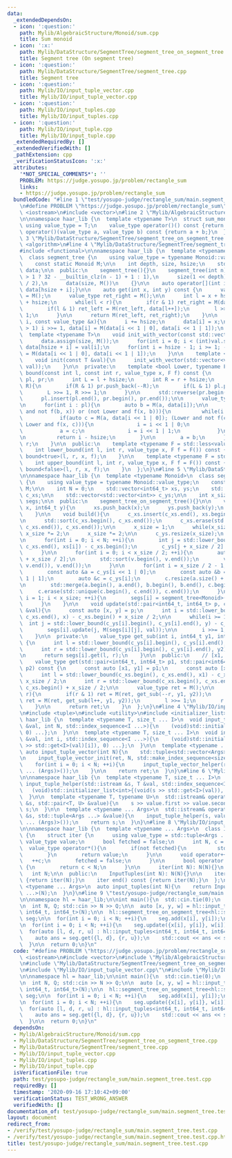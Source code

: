 ```yaml
---
data:
  _extendedDependsOn:
  - icon: ':question:'
    path: Mylib/AlgebraicStructure/Monoid/sum.cpp
    title: Sum monoid
  - icon: ':x:'
    path: Mylib/DataStructure/SegmentTree/segment_tree_on_segment_tree.cpp
    title: Segment tree (On segment tree)
  - icon: ':question:'
    path: Mylib/DataStructure/SegmentTree/segment_tree.cpp
    title: Segment tree
  - icon: ':question:'
    path: Mylib/IO/input_tuple_vector.cpp
    title: Mylib/IO/input_tuple_vector.cpp
  - icon: ':question:'
    path: Mylib/IO/input_tuples.cpp
    title: Mylib/IO/input_tuples.cpp
  - icon: ':question:'
    path: Mylib/IO/input_tuple.cpp
    title: Mylib/IO/input_tuple.cpp
  _extendedRequiredBy: []
  _extendedVerifiedWith: []
  _pathExtension: cpp
  _verificationStatusIcon: ':x:'
  attributes:
    '*NOT_SPECIAL_COMMENTS*': ''
    PROBLEM: https://judge.yosupo.jp/problem/rectangle_sum
    links:
    - https://judge.yosupo.jp/problem/rectangle_sum
  bundledCode: "#line 1 \"test/yosupo-judge/rectangle_sum/main.segment_tree.test.cpp\"\
    \n#define PROBLEM \"https://judge.yosupo.jp/problem/rectangle_sum\"\n\n#include\
    \ <iostream>\n#include <vector>\n#line 2 \"Mylib/AlgebraicStructure/Monoid/sum.cpp\"\
    \n\nnamespace haar_lib {\n  template <typename T>\n  struct sum_monoid {\n   \
    \ using value_type = T;\n    value_type operator()() const {return 0;}\n    value_type\
    \ operator()(value_type a, value_type b) const {return a + b;}\n  };\n}\n#line\
    \ 3 \"Mylib/DataStructure/SegmentTree/segment_tree_on_segment_tree.cpp\"\n#include\
    \ <algorithm>\n#line 4 \"Mylib/DataStructure/SegmentTree/segment_tree.cpp\"\n\
    #include <functional>\n\nnamespace haar_lib {\n  template <typename Monoid>\n\
    \  class segment_tree {\n    using value_type = typename Monoid::value_type;\n\
    \    const static Monoid M;\n\n    int depth, size, hsize;\n    std::vector<value_type>\
    \ data;\n\n  public:\n    segment_tree(){}\n    segment_tree(int n):\n      depth(n\
    \ > 1 ? 32 - __builtin_clz(n - 1) + 1 : 1),\n      size(1 << depth), hsize(size\
    \ / 2),\n      data(size, M())\n    {}\n\n    auto operator[](int i) const {return\
    \ data[hsize + i];}\n\n    auto get(int x, int y) const {\n      value_type ret_left\
    \ = M();\n      value_type ret_right = M();\n\n      int l = x + hsize, r = y\
    \ + hsize;\n      while(l < r){\n        if(r & 1) ret_right = M(data[--r], ret_right);\n\
    \        if(l & 1) ret_left = M(ret_left, data[l++]);\n        l >>= 1, r >>=\
    \ 1;\n      }\n\n      return M(ret_left, ret_right);\n    }\n\n    void update(int\
    \ i, const value_type &x){\n      i += hsize;\n      data[i] = x;\n      while(i\
    \ > 1) i >>= 1, data[i] = M(data[i << 1 | 0], data[i << 1 | 1]);\n    }\n\n  \
    \  template <typename T>\n    void init_with_vector(const std::vector<T> &val){\n\
    \      data.assign(size, M());\n      for(int i = 0; i < (int)val.size(); ++i)\
    \ data[hsize + i] = val[i];\n      for(int i = hsize - 1; i >= 1; --i) data[i]\
    \ = M(data[i << 1 | 0], data[i << 1 | 1]);\n    }\n\n    template <typename T>\n\
    \    void init(const T &val){\n      init_with_vector(std::vector<value_type>(hsize,\
    \ val));\n    }\n\n  private:\n    template <bool Lower, typename F>\n    int\
    \ bound(const int l, const int r, value_type x, F f) const {\n      std::vector<int>\
    \ pl, pr;\n      int L = l + hsize;\n      int R = r + hsize;\n      while(L <\
    \ R){\n        if(R & 1) pr.push_back(--R);\n        if(L & 1) pl.push_back(L++);\n\
    \        L >>= 1, R >>= 1;\n      }\n\n      std::reverse(pr.begin(), pr.end());\n\
    \      pl.insert(pl.end(), pr.begin(), pr.end());\n\n      value_type a = M();\n\
    \n      for(int i : pl){\n        auto b = M(a, data[i]);\n\n        if((Lower\
    \ and not f(b, x)) or (not Lower and f(x, b))){\n          while(i < hsize){\n\
    \            if(auto c = M(a, data[i << 1 | 0]); (Lower and not f(c, x)) or (not\
    \ Lower and f(x, c))){\n              i = i << 1 | 0;\n            }else{\n  \
    \            a = c;\n              i = i << 1 | 1;\n            }\n          }\n\
    \n          return i - hsize;\n        }\n\n        a = b;\n      }\n\n      return\
    \ r;\n    }\n\n  public:\n    template <typename F = std::less<value_type>>\n\
    \    int lower_bound(int l, int r, value_type x, F f = F()) const {\n      return\
    \ bound<true>(l, r, x, f);\n    }\n\n    template <typename F = std::less<value_type>>\n\
    \    int upper_bound(int l, int r, value_type x, F f = F()) const {\n      return\
    \ bound<false>(l, r, x, f);\n    }\n  };\n}\n#line 5 \"Mylib/DataStructure/SegmentTree/segment_tree_on_segment_tree.cpp\"\
    \n\nnamespace haar_lib {\n  template <typename Monoid>\n  class segment_tree_on_segment_tree\
    \ {\n    using value_type = typename Monoid::value_type;\n    const static Monoid\
    \ M;\n\n    int N = 0;\n    std::vector<int64_t> xs, ys;\n    std::vector<int>\
    \ c_xs;\n\n    std::vector<std::vector<int>> c_ys;\n\n    int x_size;\n\n    std::vector<segment_tree<Monoid>>\
    \ segs;\n\n  public:\n    segment_tree_on_segment_tree(){}\n\n    void add(int64_t\
    \ x, int64_t y){\n      xs.push_back(x);\n      ys.push_back(y);\n      ++N;\n\
    \    }\n\n    void build(){\n      c_xs.insert(c_xs.end(), xs.begin(), xs.end());\n\
    \n      std::sort(c_xs.begin(), c_xs.end());\n      c_xs.erase(std::unique(c_xs.begin(),\
    \ c_xs.end()), c_xs.end());\n\n      x_size = 1;\n      while(x_size < (int)c_xs.size())\
    \ x_size *= 2;\n      x_size *= 2;\n\n      c_ys.resize(x_size);\n      segs.resize(x_size);\n\
    \n      for(int i = 0; i < N; ++i){\n        int j = std::lower_bound(c_xs.begin(),\
    \ c_xs.end(), xs[i]) - c_xs.begin();\n        c_ys[j + x_size / 2].push_back(ys[i]);\n\
    \      }\n\n      for(int i = 0; i < x_size / 2; ++i){\n        auto &v = c_ys[i\
    \ + x_size / 2];\n        std::sort(v.begin(), v.end());\n        v.erase(std::unique(v.begin(),\
    \ v.end()), v.end());\n      }\n\n      for(int i = x_size / 2 - 1; i >= 1; --i){\n\
    \        const auto &a = c_ys[i << 1 | 0];\n        const auto &b = c_ys[i <<\
    \ 1 | 1];\n        auto &c = c_ys[i];\n        c.resize(a.size() + b.size());\n\
    \n        std::merge(a.begin(), a.end(), b.begin(), b.end(), c.begin());\n   \
    \     c.erase(std::unique(c.begin(), c.end()), c.end());\n      }\n\n      for(int\
    \ i = 1; i < x_size; ++i){\n        segs[i] = segment_tree<Monoid>(c_ys[i].size());\n\
    \      }\n    }\n\n    void update(std::pair<int64_t, int64_t> p, const value_type\
    \ &val){\n      const auto [x, y] = p;\n      int i = std::lower_bound(c_xs.begin(),\
    \ c_xs.end(), x) - c_xs.begin() + x_size / 2;\n\n      while(i >= 1){\n      \
    \  int j = std::lower_bound(c_ys[i].begin(), c_ys[i].end(), y) - c_ys[i].begin();\n\
    \        segs[i].update(j, M(segs[i][j], val));\n\n        i >>= 1;\n      }\n\
    \    }\n\n  private:\n    value_type get_sub(int i, int64_t y1, int64_t y2) const\
    \ {\n      int l = std::lower_bound(c_ys[i].begin(), c_ys[i].end(), y1) - c_ys[i].begin();\n\
    \      int r = std::lower_bound(c_ys[i].begin(), c_ys[i].end(), y2) - c_ys[i].begin();\n\
    \n      return segs[i].get(l, r);\n    }\n\n  public:\n    // [x1, x2), [y1, y2)\n\
    \    value_type get(std::pair<int64_t, int64_t> p1, std::pair<int64_t, int64_t>\
    \ p2) const {\n      const auto [x1, y1] = p1;\n      const auto [x2, y2] = p2;\n\
    \      int l = std::lower_bound(c_xs.begin(), c_xs.end(), x1) - c_xs.begin() +\
    \ x_size / 2;\n      int r = std::lower_bound(c_xs.begin(), c_xs.end(), x2) -\
    \ c_xs.begin() + x_size / 2;\n\n      value_type ret = M();\n\n      while(l <\
    \ r){\n        if(r & 1) ret = M(ret, get_sub(--r, y1, y2));\n        if(l & 1)\
    \ ret = M(ret, get_sub(l++, y1, y2));\n        l >>= 1;\n        r >>= 1;\n  \
    \    }\n\n      return ret;\n    }\n  };\n}\n#line 4 \"Mylib/IO/input_tuple_vector.cpp\"\
    \n#include <tuple>\n#include <utility>\n#include <initializer_list>\n\nnamespace\
    \ haar_lib {\n  template <typename T, size_t ... I>\n  void input_tuple_vector_init(T\
    \ &val, int N, std::index_sequence<I ...>){\n    (void)std::initializer_list<int>{(void(std::get<I>(val).resize(N)),\
    \ 0) ...};\n  }\n\n  template <typename T, size_t ... I>\n  void input_tuple_vector_helper(T\
    \ &val, int i, std::index_sequence<I ...>){\n    (void)std::initializer_list<int>{(void(std::cin\
    \ >> std::get<I>(val)[i]), 0) ...};\n  }\n\n  template <typename ... Args>\n \
    \ auto input_tuple_vector(int N){\n    std::tuple<std::vector<Args> ...> ret;\n\
    \n    input_tuple_vector_init(ret, N, std::make_index_sequence<sizeof ... (Args)>());\n\
    \    for(int i = 0; i < N; ++i){\n      input_tuple_vector_helper(ret, i, std::make_index_sequence<sizeof\
    \ ... (Args)>());\n    }\n\n    return ret;\n  }\n}\n#line 6 \"Mylib/IO/input_tuple.cpp\"\
    \n\nnamespace haar_lib {\n  template <typename T, size_t ... I>\n  static void\
    \ input_tuple_helper(std::istream &s, T &val, std::index_sequence<I ...>){\n \
    \   (void)std::initializer_list<int>{(void(s >> std::get<I>(val)), 0) ...};\n\
    \  }\n\n  template <typename T, typename U>\n  std::istream& operator>>(std::istream\
    \ &s, std::pair<T, U> &value){\n    s >> value.first >> value.second;\n    return\
    \ s;\n  }\n\n  template <typename ... Args>\n  std::istream& operator>>(std::istream\
    \ &s, std::tuple<Args ...> &value){\n    input_tuple_helper(s, value, std::make_index_sequence<sizeof\
    \ ... (Args)>());\n    return s;\n  }\n}\n#line 8 \"Mylib/IO/input_tuples.cpp\"\
    \n\nnamespace haar_lib {\n  template <typename ... Args>\n  class InputTuples\
    \ {\n    struct iter {\n      using value_type = std::tuple<Args ...>;\n     \
    \ value_type value;\n      bool fetched = false;\n      int N, c = 0;\n\n    \
    \  value_type operator*(){\n        if(not fetched){\n          std::cin >> value;\n\
    \        }\n        return value;\n      }\n\n      void operator++(){\n     \
    \   ++c;\n        fetched = false;\n      }\n\n      bool operator!=(iter &) const\
    \ {\n        return c < N;\n      }\n\n      iter(int N): N(N){}\n    };\n\n \
    \   int N;\n\n  public:\n    InputTuples(int N): N(N){}\n\n    iter begin() const\
    \ {return iter(N);}\n    iter end() const {return iter(N);}\n  };\n\n  template\
    \ <typename ... Args>\n  auto input_tuples(int N){\n    return InputTuples<Args\
    \ ...>(N);\n  }\n}\n#line 9 \"test/yosupo-judge/rectangle_sum/main.segment_tree.test.cpp\"\
    \n\nnamespace hl = haar_lib;\n\nint main(){\n  std::cin.tie(0);\n  std::ios::sync_with_stdio(false);\n\
    \n  int N, Q; std::cin >> N >> Q;\n\n  auto [x, y, w] = hl::input_tuple_vector<int64_t,\
    \ int64_t, int64_t>(N);\n\n  hl::segment_tree_on_segment_tree<hl::sum_monoid<int64_t>>\
    \ seg;\n\n  for(int i = 0; i < N; ++i){\n    seg.add(x[i], y[i]);\n  }\n\n  seg.build();\n\
    \n  for(int i = 0; i < N; ++i){\n    seg.update({x[i], y[i]}, w[i]);\n  }\n\n\
    \  for(auto [l, d, r, u] : hl::input_tuples<int64_t, int64_t, int64_t, int64_t>(Q)){\n\
    \    auto ans = seg.get({l, d}, {r, u});\n    std::cout << ans << std::endl;\n\
    \  }\n\n  return 0;\n}\n"
  code: "#define PROBLEM \"https://judge.yosupo.jp/problem/rectangle_sum\"\n\n#include\
    \ <iostream>\n#include <vector>\n#include \"Mylib/AlgebraicStructure/Monoid/sum.cpp\"\
    \n#include \"Mylib/DataStructure/SegmentTree/segment_tree_on_segment_tree.cpp\"\
    \n#include \"Mylib/IO/input_tuple_vector.cpp\"\n#include \"Mylib/IO/input_tuples.cpp\"\
    \n\nnamespace hl = haar_lib;\n\nint main(){\n  std::cin.tie(0);\n  std::ios::sync_with_stdio(false);\n\
    \n  int N, Q; std::cin >> N >> Q;\n\n  auto [x, y, w] = hl::input_tuple_vector<int64_t,\
    \ int64_t, int64_t>(N);\n\n  hl::segment_tree_on_segment_tree<hl::sum_monoid<int64_t>>\
    \ seg;\n\n  for(int i = 0; i < N; ++i){\n    seg.add(x[i], y[i]);\n  }\n\n  seg.build();\n\
    \n  for(int i = 0; i < N; ++i){\n    seg.update({x[i], y[i]}, w[i]);\n  }\n\n\
    \  for(auto [l, d, r, u] : hl::input_tuples<int64_t, int64_t, int64_t, int64_t>(Q)){\n\
    \    auto ans = seg.get({l, d}, {r, u});\n    std::cout << ans << std::endl;\n\
    \  }\n\n  return 0;\n}\n"
  dependsOn:
  - Mylib/AlgebraicStructure/Monoid/sum.cpp
  - Mylib/DataStructure/SegmentTree/segment_tree_on_segment_tree.cpp
  - Mylib/DataStructure/SegmentTree/segment_tree.cpp
  - Mylib/IO/input_tuple_vector.cpp
  - Mylib/IO/input_tuples.cpp
  - Mylib/IO/input_tuple.cpp
  isVerificationFile: true
  path: test/yosupo-judge/rectangle_sum/main.segment_tree.test.cpp
  requiredBy: []
  timestamp: '2020-09-16 17:10:42+09:00'
  verificationStatus: TEST_WRONG_ANSWER
  verifiedWith: []
documentation_of: test/yosupo-judge/rectangle_sum/main.segment_tree.test.cpp
layout: document
redirect_from:
- /verify/test/yosupo-judge/rectangle_sum/main.segment_tree.test.cpp
- /verify/test/yosupo-judge/rectangle_sum/main.segment_tree.test.cpp.html
title: test/yosupo-judge/rectangle_sum/main.segment_tree.test.cpp
---
```

